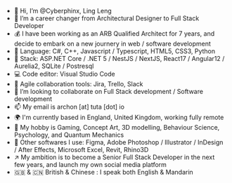 - 👋 Hi, I’m @Cyberphinx, Ling Leng
- 👀 I’m a career changer from Architectural Designer to Full Stack Developer
- 💰 I have been working as an ARB Qualified Architect for 7 years, and decide to embark on a new journery in web / software development
- 🌱 Language: C#, C++, Javascript / Typescript, HTML5, CSS3, Python
- 🏰 Stack: ASP.NET Core / .NET 5 / NestJS / NextJS, React17 / Angular12 / Aurelia2, SQLite / Postresql
- 💻 Code editor: Visual Studio Code
- 💼 Agile collaboration tools: Jira, Trello, Slack
- 💞️ I’m looking to collaborate on Full Stack development / Software development
- 📫 My email is archon [at] tuta [dot] io
- 🌍 I'm currently based in England, United Kingdom, working fully remote
- 💖 My hobby is Gaming, Concept Art, 3D modelling, Behaviour Science, Psychology, and Quantum Mechanics
- 🔧 Other softwares I use: Figma, Adobe Photoshop / Illustrator / InDesign / After Effects, Microsoft Excel, Revit, Rhino3D
- ↗️ My ambition is to become a Senior Full Stack Developer in the next few years, and launch my own social media platform
- 🇬🇧 & 🇨🇳 British & Chinese : I speak both English & Mandarin

<!---
Cyberphinx/Cyberphinx is a ✨ special ✨ repository because its `README.md` (this file) appears on your GitHub profile.
You can click the Preview link to take a look at your changes.
--->
